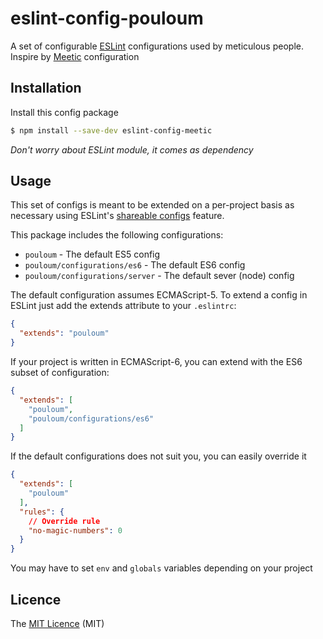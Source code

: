 # eslint-config-pouloum

A set of configurable [ESLint][1] configurations used by meticulous people.
Inspire by [Meetic][4] configuration


## Installation

Install this config package

```bash
$ npm install --save-dev eslint-config-meetic
```
*Don't worry about ESLint module, it comes as dependency*


## Usage

This set of configs is meant to be extended on a per-project basis as necessary
using ESLint's [shareable configs][2] feature.

This package includes the following configurations:

- `pouloum` - The default ES5 config
- `pouloum/configurations/es6` - The default ES6 config
- `pouloum/configurations/server` - The default sever (node) config


The default configuration assumes ECMAScript-5. To extend a config in ESLint
just add the extends attribute to your `.eslintrc`:

```json
{
  "extends": "pouloum"
}
```

If your project is written in ECMAScript-6, you can extend with the ES6 subset
of configuration:

```json
{
  "extends": [
    "pouloum",
    "pouloum/configurations/es6"
  ]
}
```

If the default configurations does not suit you, you can easily override it

```json
{
  "extends": [
    "pouloum"
  ],
  "rules": {
    // Override rule
    "no-magic-numbers": 0
  }
}
```

You may have to set `env` and `globals` variables depending on your project



## Licence

The [MIT Licence][3] (MIT)


[1]: http://eslint.org/
[2]: http://eslint.org/docs/developer-guide/shareable-configs
[3]: https://opensource.org/licenses/MIT
[4]: https://github.com/Meetic/eslint-config-meetic
